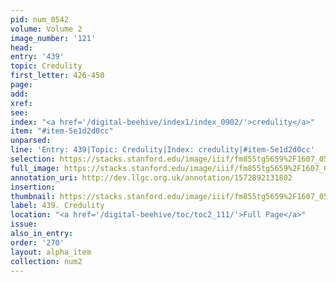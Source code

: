 ```yaml
---
pid: num_0542
volume: Volume 2
image_number: '121'
head: 
entry: '439'
topic: Credulity
first_letter: 426-450
page: 
add: 
xref: 
see: 
index: "<a href='/digital-beehive/index1/index_0902/'>credulity</a>"
item: "#item-5e1d2d0cc"
unparsed: 
line: 'Entry: 439|Topic: Credulity|Index: credulity|#item-5e1d2d0cc'
selection: https://stacks.stanford.edu/image/iiif/fm855tg5659%2F1607_0588/322,2236,2975,606/full/0/default.jpg
full_image: https://stacks.stanford.edu/image/iiif/fm855tg5659%2F1607_0588/full/full/0/default.jpg
annotation_uri: http://dev.llgc.org.uk/annotation/1572892131802
insertion: 
thumbnail: https://stacks.stanford.edu/image/iiif/fm855tg5659%2F1607_0588/322,2236,600,180/250,/0/default.jpg
label: 439. Credulity
location: "<a href='/digital-beehive/toc/toc2_111/'>Full Page</a>"
issue: 
also_in_entry: 
order: '270'
layout: alpha_item
collection: num2
---
```

